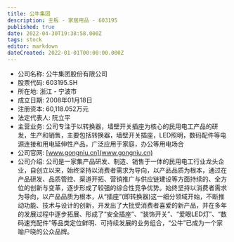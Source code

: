 ```yaml
---
title: 公牛集团
description: 主板 - 家居用品 - 603195
published: true
date: 2022-04-30T19:38:58.000Z
tags: stock
editor: markdown
dateCreated: 2022-01-01T00:00:00.000Z
---
```


- 公司名称: 公牛集团股份有限公司
- 股票代码: 603195.SH
- 所在地: 浙江 - 宁波市
- 成立日期: 2008年01月18日
- 注册资本: 60,118.052万元
- 法定代表人: 阮立平
- 主营业务: 公司专注于以转换器，墙壁开关插座为核心的民用电工产品的研发，生产和销售，主要包括转换器，墙壁开关插座，LED照明，数码配件等电源连接和用电延伸性产品，广泛应用于家庭，办公等用电场合
- 公司官网: [www.gongniu.cn](www.gongniu.cn)
- 公司介绍: 公司是一家集产品研发、制造、销售于一体的民用电工行业龙头企业，自创立以来，始终坚持以消费者需求为导向，以产品品质为根本，通过在产品研发、品质管控、渠道开拓、营销推广与供应链建设等方面持续的、全方位的创新与变革，逐步形成了较强的综合性竞争优势。始终坚持以消费者需求为导向，以产品品质为根本，从“插座”(即转换器)这一细分领域开始，不断推动功能、技术与设计的创新，开发出了大批受消费者喜爱的新产品，并在多年的发展过程中逐步拓展、形成了“安全插座”、“装饰开关”、“爱眼LED灯”、“数码速充配件”等品类定位鲜明、可持续发展的业务组合，“公牛”已成为一个家喻户晓的公众品牌。



